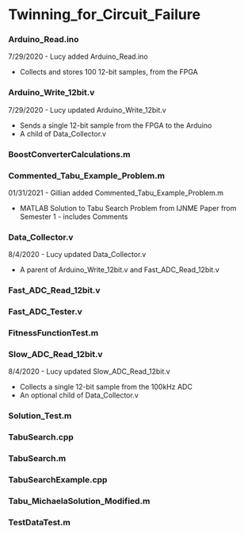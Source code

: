 # Twinning_for_Circuit_Failure
### Arduino_Read.ino
7/29/2020 - Lucy added Arduino_Read.ino
  - Collects and stores 100 12-bit samples, from the FPGA
### Arduino_Write_12bit.v
7/29/2020 - Lucy updated Arduino_Write_12bit.v
  - Sends a single 12-bit sample from the FPGA to the Arduino
  - A child of Data_Collector.v
### BoostConverterCalculations.m
### Commented_Tabu_Example_Problem.m
01/31/2021 - Gillian added Commented_Tabu_Example_Problem.m
  -  MATLAB Solution to Tabu Search Problem from IJNME Paper from Semester 1 - includes Comments
### Data_Collector.v
8/4/2020 - Lucy updated Data_Collector.v
  - A parent of Arduino_Write_12bit.v and Fast_ADC_Read_12bit.v
### Fast_ADC_Read_12bit.v
### Fast_ADC_Tester.v
### FitnessFunctionTest.m
### Slow_ADC_Read_12bit.v
8/4/2020 - Lucy updated Slow_ADC_Read_12bit.v
  - Collects a single 12-bit sample from the 100kHz ADC
  - An optional child of Data_Collector.v
### Solution_Test.m
### TabuSearch.cpp
### TabuSearch.m
### TabuSearchExample.cpp
### Tabu_MichaelaSolution_Modified.m
### TestDataTest.m
